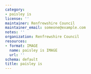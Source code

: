 ```yaml
---
category:
- paisley is
license: ''
maintainer: Renfrewshire Council
maintainer_email: someone@example.com
notes: ''
organization: Renfrewshire Council
resources:
- format: IMAGE
  name: paisley is IMAGE
  url: ''
schema: default
title: paisley is
---
```


